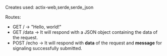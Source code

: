 Creates used: actix-web,serde,serde_json

Routes:
- GET / -> "Hello, world!"
- GET /data -> It will respond with a JSON object containing the data of the request.
- POST /echo -> It will respond with **data** of the request and **message** for signaling successfully submitted.